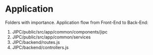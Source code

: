 # Application

Folders with importance. Application flow from Front-End to Back-End: 
1. JIPC/public/src/app/common/components/jipc 
2. JIPC/public/src/app/common/services 
3. JIPC/backend/routes.js 
4. JIPC/backend/controllers.js 
 
